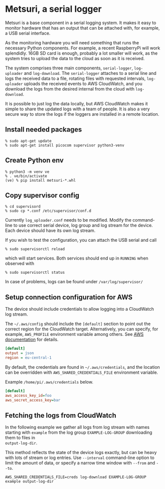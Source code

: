 # Metsuri, a serial logger

Metsuri is a base component in a serial logging system. It makes it easy to 
monitor hardware that has an output that can be attached with, for example, a 
USB serial interface. 

As the monitoring hardware you will need something that runs the necessary
Python components. For example, a recent RaspberryPi will work splendidly.
16GB SD card is enough, probably a lot smaller will work, as the system tries
to upload the data to the cloud as soon as it is received.

The system comprises three main components, `serial-logger`, 
`log-uploader` and `log-download`. The `serial-logger` attaches to a serial 
line and logs the received data to a file, rotating files with requested 
intervals, `log-uploader` uploads the received events to AWS 
CloudWatch, and you download the logs from the desired internal from the 
cloud with `log-download`.

It is possible to just log the data locally, but AWS CloudWatch makes it
simple to share the updated logs with a team of people. It is also a very 
secure way to store the logs if the loggers are installed in a remote
location.

## Install needed packages

```shell script
% sudo apt-get update
% sudo apt-get install picocom supervisor python3-venv
```

## Create Python env

```shell script
% python3 -m venv ve
% . ve/bin/activate
(ve) % pip install metsuri-*.whl
```

## Copy supervisor config

```shell script
% cd supervisord
% sudo cp *.conf /etc/supervisor/conf.d
```

Currently `log_uploader.conf` needs to be modified. 
Modify the command-line to use correct serial device, log group and log 
stream for the device. Each device should have its own log stream.

If you wish to test the configuration, you can attach the USB serial and call

```shell script
% sudo supervisorctl reload
```

which will start services. Both services should end up in `RUNNING` when
observed with 

```shell script
% sudo supervisorctl status
```

In case of problems, logs can be found under `/var/log/supervisor/`

## Setup connection configuration for AWS

The device should include credentials to allow logging into a CloudWatch log 
stream.

The `~/.aws/config` should include the `[default]` section to point out the
correct region for the CloudWatch target. Alternatively, you can specify, 
for example, `AWS_PROFILE` environment variable among others. 
See [AWS documentation](https://docs.aws.amazon.com/cli/latest/userguide/cli-configure-envvars.html) for details. 

```ini
[default]
output = json
region = eu-central-1
```

By default, the credentials are found in `~/.aws/credentials`, and the 
location can be overridden with `AWS_SHARED_CREDENTIALS_FILE` environment 
variable.

Example `/home/pi/.aws/credentials` below.

```ini
[default]
aws_access_key_id=foo
aws_secret_access_key=bar
```

## Fetching the logs from CloudWatch

In the following example we gather all logs from log stream with names 
starting with `example` from the log group `EXAMPLE-LOG-GROUP` downloading them to files in  
`output-log-dir`.

This method reflects the state of the device logs exactly, but can be heavy
with lots of stream or log entries. Use `--interval` command-line option to
limit the amount of data, or specify a narrow time window with `--from` and 
`--to`. 

```shell script
AWS_SHARED_CREDENTIALS_FILE=creds log-download EXAMPLE-LOG-GROUP example output-log-dir
```
